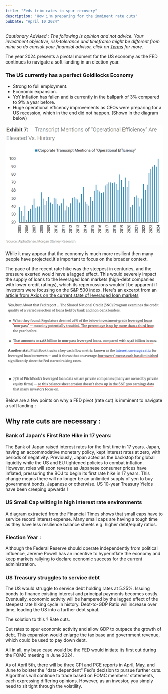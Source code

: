 ```yaml
---
title: "Feds trim rates to spur recovery"
description: "How i'm preparing for the imminent rate cuts"
pubDate: "April 10 2024"
---
```

*Cautionary Advised : 
The following is opinion and not advice. Your investment objective, risk-tolerance and timeframe might be different from mine so do consult your financial advisor, click on [Terms](/terms) for more.*


The year 2024 presents a pivotal moment for the US economy as the FED continues to navigate a soft-landing in an election year.

### The US currently has a perfect Goldilocks Economy
- Strong to full employment.
- Economic expansion.
- YoY inflation has fallen and is currently in the ballpark of 3% compared to 9% a year before.
- Huge operational efficency improvements as CEOs were preparing for a US recession, which in the end did not happen. (Shown in the diagram below)

![Cost Cutting](../../../public/cost-cutting.png)


While it may appear that the economy is much more resilient then many people have projected,it's important to focus on the broader context.

The pace of the recent rate hike was the steepest in centuries, and the pressure exerted would have a lagged effect. This would severely impact the supply of loans to the leveraged loan markets (high-debt companies with lower credit ratings), which its repercussions wouldn't be apparent if investors were focusing on the S&P 500 index. Here's an excerpt from an [article from Axios on the current state of leveraged loan markets](https://www.axios.com/2024/04/04/credit-markets-leveraged-loans?utm_campaign=editorial&utm_source=twitter&utm_medium=social)

![Axios Leveraged Loan Markets](../../../public/leveraged-loans.png)

Below are a few points on why a FED pivot (rate cut) is imminent to navigate a soft landing : 
## Why rate cuts are necessary : 

### Bank of Japan's First Rate Hike in 17 years:
The Bank of Japan raised interest rates for the first time in 17 years. Japan, having an accommodative monetary policy, kept interest rates at zero, with periods of negativity. Previously, Japan acted as the backstop for global liquidity while the US and EU tightened policies to combat inflation. However, roles will soon reverse as Japanese consumer prices have inflated, pressuring the BOJ to begin its first rate hike in 17 years. This change means there will no longer be an unlimited supply of yen to buy government bonds, Japanese or otherwise. US 10-year Treasury Yields have been creeping upwards ! 

### US Small Cap wilting in high interest rate environments
A diagram extracted from the Financial Times shows that small caps have to service record interest expense. Many small caps are having a tough time as they have less resilience balance sheets e.g. higher debt/equity ratios. 


### Election Year : 
Although the Federal Reserve should operate independently from political influence, Jereme Powell has an incentive to hyperinflate the economy and keep markets rallying to declare economic success for the current administration.


### US Treasury struggles to service debt
The US would struggle to service debt holding rates at 5.25%. Issuing bonds to finance existing interest and principal payments becomes costly. Eventually, economic activity will be hampered by the lagged effect of the steepest rate hiking cycle in history. 
Debt-to-GDP Ratio will increase over time, leading the US into a further debt spiral.


The solution to this ? Rate cuts. 

Cut rates to spur economic activity and allow GDP to outpace the growth of debt. This expansion would enlarge the tax base and government revenue, which could be used to pay down debt.


All in all, my base case would be the FED would initiate its first cut during the FOMC meeting in June 2024.

As of April 5th, there will be three CPI and PCE reports in April, May, and June to bolster the "data-dependent" Fed's decision to pursue further cuts. Algorithms will continue to trade based on FOMC members' statements, each expressing differing opinions. However, as an investor, you simply need to sit tight through the volatility.
```